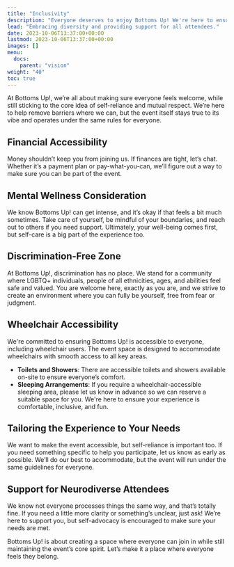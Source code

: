 ```yaml
---
title: "Inclusivity"
description: "Everyone deserves to enjoy Bottoms Up! We're here to ensure that happens."
lead: "Embracing diversity and providing support for all attendees."
date: 2023-10-06T13:37:00+00:00
lastmod: 2023-10-06T13:37:00+00:00
images: []
menu: 
  docs:
    parent: "vision"
weight: "40"
toc: true
---
```


At Bottoms Up!, we’re all about making sure everyone feels welcome, while still sticking to the core idea of self-reliance and mutual respect. We’re here to help remove barriers where we can, but the event itself stays true to its vibe and operates under the same rules for everyone.

## Financial Accessibility

Money shouldn’t keep you from joining us. If finances are tight, let’s chat. Whether it’s a payment plan or pay-what-you-can, we’ll figure out a way to make sure you can be part of the event.

## Mental Wellness Consideration

We know Bottoms Up! can get intense, and it’s okay if that feels a bit much sometimes. Take care of yourself, be mindful of your boundaries, and reach out to others if you need support. Ultimately, your well-being comes first, but self-care is a big part of the experience too.

## Discrimination-Free Zone

At Bottoms Up!, discrimination has no place. We stand for a community where LGBTQ+ individuals, people of all ethnicities, ages, and abilities feel safe and valued. You are welcome here, exactly as you are, and we strive to create an environment where you can fully be yourself, free from fear or judgment.

## Wheelchair Accessibility

We're committed to ensuring Bottoms Up! is accessible to everyone, including wheelchair users. The event space is designed to accommodate wheelchairs with smooth access to all key areas. 

- **Toilets and Showers**: There are accessible toilets and showers available on-site to ensure everyone’s comfort. 
- **Sleeping Arrangements**: If you require a wheelchair-accessible sleeping area, please let us know in advance so we can reserve a suitable space for you. We're here to ensure your experience is comfortable, inclusive, and fun.

## Tailoring the Experience to Your Needs

We want to make the event accessible, but self-reliance is important too. If you need something specific to help you participate, let us know as early as possible. We’ll do our best to accommodate, but the event will run under the same guidelines for everyone.

## Support for Neurodiverse Attendees

We know not everyone processes things the same way, and that’s totally fine. If you need a little more clarity or something’s unclear, just ask! We’re here to support you, but self-advocacy is encouraged to make sure your needs are met.

Bottoms Up! is about creating a space where everyone can join in while still maintaining the event’s core spirit. Let’s make it a place where everyone feels they belong.

